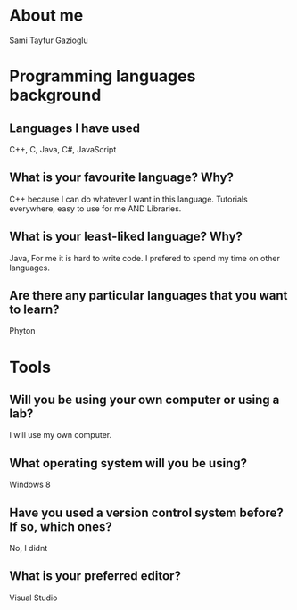# About me

Sami Tayfur Gazioglu

# Programming languages background

## Languages I have used

C++, C, Java, C#, JavaScript

## What is your favourite language?  Why?

C++ because I can do whatever I want in this language. Tutorials everywhere, easy to use for me AND Libraries.

## What is your least-liked language?  Why?

Java, For me it is hard to write code. I prefered to spend my time on other languages.

## Are there any particular languages that you want to learn?

Phyton


# Tools

## Will you be using your own computer or using a lab?

I will use my own computer.

## What operating system will you be using?

Windows 8

## Have you used a version control system before?  If so, which ones?

No, I didnt

## What is your preferred editor?

Visual Studio
